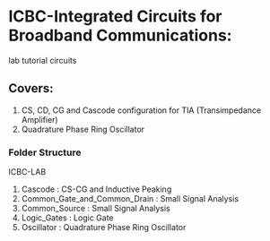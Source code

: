 # ICBC-Integrated Circuits  for Broadband  Communications:
lab tutorial circuits

## Covers:
1. CS, CD, CG and Cascode configuration for TIA (Transimpedance Amplifier)
2. Quadrature Phase Ring Oscillator

### Folder Structure
ICBC-LAB
1. Cascode : CS-CG and Inductive Peaking
2. Common_Gate_and_Common_Drain : Small Signal Analysis
3. Common_Source : Small Signal Analysis
4. Logic_Gates : Logic Gate
5. Oscillator : Quadrature Phase Ring Oscillator
